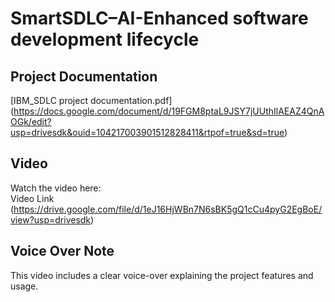 # SmartSDLC–AI-Enhanced software development lifecycle

## Project Documentation  
[IBM_SDLC project documentation.pdf]
(https://docs.google.com/document/d/19FGM8ptaL9JSY7jUUthIlAEAZ4QnAOGk/edit?usp=drivesdk&ouid=104217003901512828411&rtpof=true&sd=true)

##  Video  
Watch the  video here:  
 Video Link (https://drive.google.com/file/d/1eJ16HjWBn7N6sBK5gQ1cCu4pyG2EgBoE/view?usp=drivesdk)

## Voice Over Note  
This video includes a clear voice-over explaining the project features and usage.
